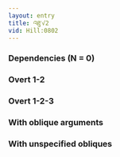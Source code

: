 ```yaml
---
layout: entry
title: འཐུ་√2
vid: Hill:0802
---
```

### Dependencies (N = 0)


### Overt 1-2


### Overt 1-2-3


### With oblique arguments


### With unspecified obliques
